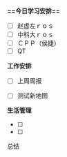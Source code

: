 **==今日学习安排==**

- [ ] 赵虚左ｒｏｓ
- [ ] 中科大ｒｏｓ
- [ ] ＣＰＰ（侯捷）
- [ ] QT

**工作安排**

- [ ] 上周周报
- [ ] 测试新地图

  

**生活管理**

- [ ]
- [ ]

  

总结